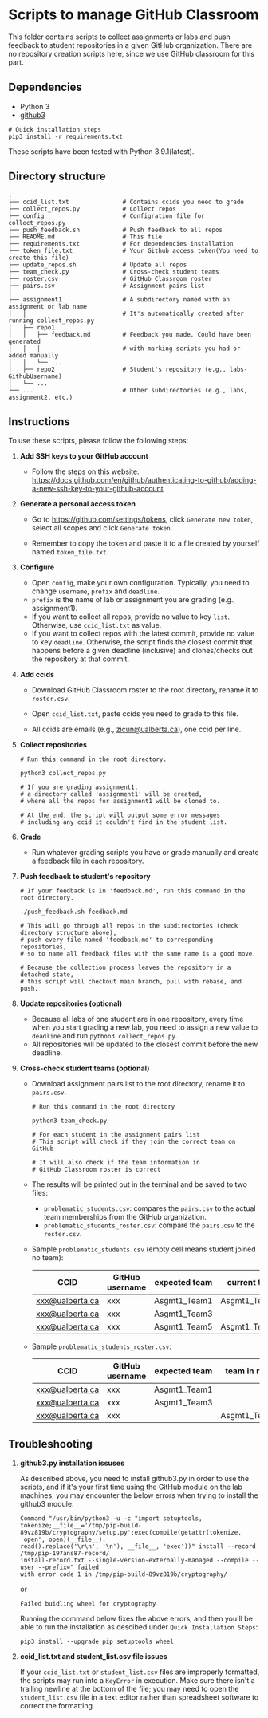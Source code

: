 # Scripts to manage GitHub Classroom

This folder contains scripts to collect assignments or labs and push feedback to student repositories in a given GitHub organization. There are no repository creation scripts here, since we use GitHub classroom for this part.



## Dependencies

- Python 3
- [github3](https://github.com/sigmavirus24/github3.py)

````shell
# Quick installation steps
pip3 install -r requirements.txt
````

These scripts have been tested with Python 3.9.1(latest).



## Directory structure

```
.
├── ccid_list.txt               # Contains ccids you need to grade
├── collect_repos.py            # Collect repos
├── config                      # Configration file for collect_repos.py
├── push_feedback.sh            # Push feedback to all repos
├── README.md                   # This file
├── requirements.txt            # For dependencies installation
├── token_file.txt              # Your Github access token(You need to create this file)
├── update_repos.sh             # Update all repos
├── team_check.py               # Cross-check student teams
├── roster.csv                  # GitHub Classroom roster
├── pairs.csv                   # Assignment pairs list
│
├── assignment1                 # A subdirectory named with an assignment or lab name
│   │                           # It's automatically created after running collect_repos.py
│   ├── repo1
│   │   ├── feedback.md         # Feedback you made. Could have been generated
│   │   │                       # with marking scripts you had or added manually
│   │   └── ...
│   ├── repo2                   # Student's repository (e.g., labs-GithubUsername)
│   └── ...                
└── ...                         # Other subdirectories (e.g., labs, assignment2, etc.)
```



## Instructions

To use these scripts, please follow the following steps:

1. **Add SSH keys to your GitHub account**

   - Follow the steps on this website: https://docs.github.com/en/github/authenticating-to-github/adding-a-new-ssh-key-to-your-github-account

2. **Generate a personal access token**

   - Go to https://github.com/settings/tokens, click `Generate new token`, select all scopes and click `Generate token`.

   - Remember to copy the token and paste it to a file created by yourself named `token_file.txt`.

3. **Configure**

   - Open `config`, make your own configuration. Typically, you need to change `username`, `prefix` and `deadline`.
   - `prefix` is the name of lab or assignment you are grading (e.g., assignment1).
   - If you want to collect all repos, provide no value to key `list`. Otherwise, use `ccid_list.txt` as value.
   - If you want to collect repos with the latest commit, provide no value to key `deadline`. Otherwise, the script finds the closest commit that happens before a given deadline (inclusive) and clones/checks out the repository at that commit.

4. **Add ccids**

   - Download GitHub Classroom roster to the root directory, rename it to `roster.csv`.

   - Open `ccid_list.txt`, paste ccids you need to grade to this file.
   - All ccids are emails (e.g., zicun@ualberta.ca), one ccid per line.

5. **Collect repositories**

   ```shell
   # Run this command in the root directory.

   python3 collect_repos.py

   # If you are grading assignment1,
   # a directory called 'assignment1' will be created,
   # where all the repos for assignment1 will be cloned to.
   
   # At the end, the script will output some error messages 
   # including any ccid it couldn't find in the student list.
   ```

6. **Grade**

   - Run whatever grading scripts you have or grade manually and create a feedback file in each repository.

7. **Push feedback to student's repository**

   ```shell
   # If your feedback is in 'feedback.md', run this command in the root directory.

   ./push_feedback.sh feedback.md

   # This will go through all repos in the subdirectories (check directory structure above),
   # push every file named 'feedback.md' to corresponding repositories,
   # so to name all feedback files with the same name is a good move.

   # Because the collection process leaves the repository in a detached state,
   # this script will checkout main branch, pull with rebase, and push.
   ```

8. **Update repositories (optional)**

   - Because all labs of one student are in one repository, every time when you start grading a new lab, you need to assign a new value to `deadline` and run `python3 collect_repos.py`.
   - All repositories will be updated to the closest commit before the new deadline.

9. **Cross-check student teams (optional)**

   - Download assignment pairs list to the root directory, rename it to `pairs.csv`.

     ```shell
     # Run this command in the root directory
     
     python3 team_check.py
     
     # For each student in the assignment pairs list
     # This script will check if they join the correct team on GitHub
     
     # It will also check if the team information in
     # GitHub Classroom roster is correct
     ```

   - The results will be printed out in the terminal and be saved to two files:

     - `problematic_students.csv`: compares the `pairs.csv` to the actual team memberships from the GitHub organization.
     - `problematic_students_roster.csv`: compare the `pairs.csv` to the `roster.csv`.

   - Sample `problematic_students.csv` (empty cell means student joined no team):

     | CCID            | GitHub username | expected team | current team  |
     | --------------- | --------------- | ------------- | ------------- |
     | xxx@ualberta.ca | xxx             | Asgmt1_Team1  | Asgmt1_Team2  |
     | xxx@ualberta.ca | xxx             | Asgmt1_Team3  |               |
     | xxx@ualberta.ca | xxx             | Asgmt1_Team5  | Asgmt1_Team10 |

   - Sample `problematic_students_roster.csv`:

     | CCID            | GitHub username | expected team | team in roster |
     | --------------- | --------------- | ------------- | -------------- |
     | xxx@ualberta.ca | xxx             | Asgmt1_Team1  |                |
     | xxx@ualberta.ca | xxx             | Asgmt1_Team3  |                |
     | xxx@ualberta.ca | xxx             |               | Asgmt1_Team10  |

     

## Troubleshooting

1. **github3.py installation issuses**
  
   As described above, you need to install github3.py in order to use the scripts, and if it's your first time using the GitHub module on the lab machines, you may encounter the below errors when trying to install the github3 module:
   
   ```
   Command "/usr/bin/python3 -u -c "import setuptools, tokenize;__file__='/tmp/pip-build-
   89vz819b/cryptography/setup.py';exec(compile(getattr(tokenize, 'open', open)(__file__).
   read().replace('\r\n', '\n'), __file__, 'exec'))" install --record /tmp/pip-197ans87-record/
   install-record.txt --single-version-externally-managed --compile --user --prefix=" failed 
   with error code 1 in /tmp/pip-build-89vz819b/cryptography/
   ```

   or

   ```
   Failed buidling wheel for cryptography
   ```

   Running the command below fixes the above errors, and then you'll be able to run the installation as descibed under `Quick Installation Steps`:

   ```
   pip3 install --upgrade pip setuptools wheel
   ```

2. **ccid_list.txt and student_list.csv file issues**

   If your `ccid_list.txt` or `student_list.csv` files are improperly formatted, the scripts may run into a `KeyError` in execution. Make sure there isn't a trailing newline at the bottom of the file; you may need to open the `student_list.csv` file in a text editor rather than spreadsheet software to correct the formatting.
